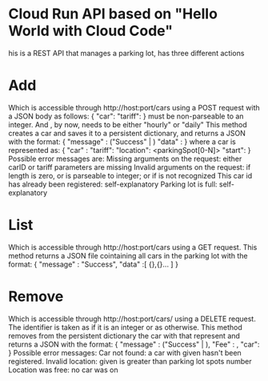 # Cloud Run API based on "Hello World with Cloud Code"

his is a REST API that manages a parking lot, has three different actions
 
# Add
Which is accessible through http://host:port/cars  using a POST request with a JSON body as follows:
	{
		"car":<carID>
		"tariff":<tariff>
	}
<carID> must be non-parseable to an integer. And <tariff>, by now, needs to be either "hourly" or "daily"
This method creates a car and saves it to a persistent dictionary, and returns a JSON with the format:
	{
		"message" : ("Success" | <errorMessage>)
		<if No Error>"data" : <car>
	}
	where a car is represented as:
	{
		"car" : <carid>
		"tariff": <tariff>
		"location": <parkingSpot[0-N]>
		"start": <startDateTime>
	}
Possible error messages are:
	Missing arguments on the request: either carID or tariff parameters are missing
	Invalid arguments on the request: if <carID> length is zero, or is parseable to integer; or if <tariff> is not recognized
        This car id has already been registered: self-explanatory
        Parking lot is full: self-explanatory
# List
Which is accessible through http://host:port/cars using a GET request. This method returns a JSON file cointaining all cars in the parking lot with the format:
	{
		"message" : "Success",
		"data" :[
			{<car1>},{<car2>}...
		]
	}
# Remove

Which is accessible through http://host:port/cars/<identifier> using a DELETE request. The identifier is taken as <location> if it is an integer or as <carID> otherwise. This method removes from the persistent dictionary the car with that represent <identifier> and returns a JSON with the format:
	{
		"message" : ("Success" | <errorMessage>),
                "Fee" : <fee>,
		"car": <just removed car with finish parking time added>
	} 
Possible error messages:
	Car not found: a car with given <carID> hasn't been registered.
	Invalid location: <location> given is greater than parking lot spots number
	Location was free: no car was on <location>